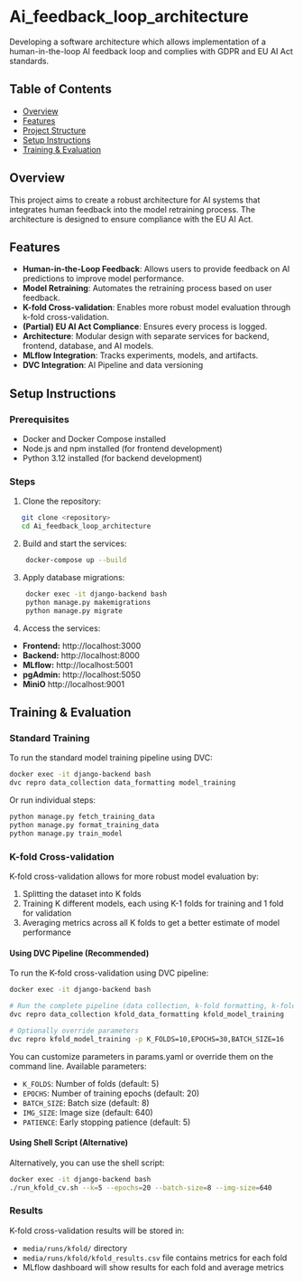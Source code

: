 # Ai_feedback_loop_architecture

Developing a software architecture which allows implementation of a human-in-the-loop AI feedback loop and complies with GDPR and EU AI Act standards.

## Table of Contents
- [Overview](#overview)
- [Features](#features)
- [Project Structure](#project-structure)
- [Setup Instructions](#setup-instructions)
- [Training & Evaluation](#training--evaluation)

## Overview

This project aims to create a robust architecture for AI systems that integrates human feedback into the model retraining process. The architecture is designed to ensure compliance with the EU AI Act.

## Features

- **Human-in-the-Loop Feedback**: Allows users to provide feedback on AI predictions to improve model performance.
- **Model Retraining**: Automates the retraining process based on user feedback.
- **K-fold Cross-validation**: Enables more robust model evaluation through k-fold cross-validation.
- **(Partial) EU AI Act Compliance**: Ensures every process is logged.
- **Architecture**: Modular design with separate services for backend, frontend, database, and AI models.
- **MLflow Integration**: Tracks experiments, models, and artifacts.
- **DVC Integration**: AI Pipeline and data versioning

## Setup Instructions

### Prerequisites

- Docker and Docker Compose installed
- Node.js and npm installed (for frontend development)
- Python 3.12 installed (for backend development)

### Steps

1. Clone the repository:
```zsh
   git clone <repository>
   cd Ai_feedback_loop_architecture
```

2. Build and start the services:
```zsh
    docker-compose up --build
```

3. Apply database migrations:
```zsh
    docker exec -it django-backend bash
    python manage.py makemigrations
    python manage.py migrate
```

4. Access the services:

 - **Frontend:** http://localhost:3000
 - **Backend:** http://localhost:8000
 - **MLflow:** http://localhost:5001
 - **pgAdmin:** http://localhost:5050
 - **MiniO** http://localhost:9001

## Training & Evaluation

### Standard Training

To run the standard model training pipeline using DVC:

```zsh
docker exec -it django-backend bash
dvc repro data_collection data_formatting model_training
```

Or run individual steps:

```zsh
python manage.py fetch_training_data
python manage.py format_training_data
python manage.py train_model
```

### K-fold Cross-validation

K-fold cross-validation allows for more robust model evaluation by:
1. Splitting the dataset into K folds
2. Training K different models, each using K-1 folds for training and 1 fold for validation
3. Averaging metrics across all K folds to get a better estimate of model performance

#### Using DVC Pipeline (Recommended)

To run the K-fold cross-validation using DVC pipeline:

```zsh
docker exec -it django-backend bash

# Run the complete pipeline (data collection, k-fold formatting, k-fold training)
dvc repro data_collection kfold_data_formatting kfold_model_training

# Optionally override parameters
dvc repro kfold_model_training -p K_FOLDS=10,EPOCHS=30,BATCH_SIZE=16
```

You can customize parameters in params.yaml or override them on the command line. Available parameters:
- `K_FOLDS`: Number of folds (default: 5)
- `EPOCHS`: Number of training epochs (default: 20)
- `BATCH_SIZE`: Batch size (default: 8)
- `IMG_SIZE`: Image size (default: 640)
- `PATIENCE`: Early stopping patience (default: 5)

#### Using Shell Script (Alternative)

Alternatively, you can use the shell script:

```zsh
docker exec -it django-backend bash
./run_kfold_cv.sh --k=5 --epochs=20 --batch-size=8 --img-size=640
```

### Results

K-fold cross-validation results will be stored in:
- `media/runs/kfold/` directory
- `media/runs/kfold/kfold_results.csv` file contains metrics for each fold
- MLflow dashboard will show results for each fold and average metrics


